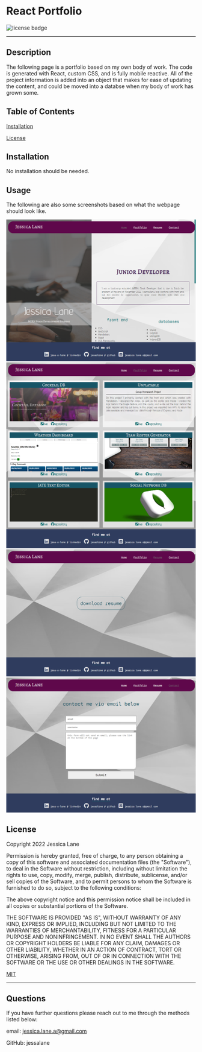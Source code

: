 
  # React Portfolio

  ![license badge](https://img.shields.io/badge/License-MIT-blue.svg)

  -------


  ## Description
  The following page is a portfolio based on my own body of work. The code is generated with React, custom CSS, and is fully mobile reactive. All of the project information is added into an object that makes for ease of updating the content, and could be moved into a databse when my body of work has grown some.

  ## Table of Contents
  [Installation](#installation)

  [License](#license)

  ## Installation
  No installation should be needed.

  ## Usage
  The following are also some screenshots based on what the webpage should look like.

  ![screenshot](./src/images/homeScreenshot.png)
  ![screenshot](./src/images/projectsScreenshot.png)
  ![screenshot](./src/images/resumeScreenshot.png)
  ![screenshot](./src/images/contactScreenshot.png)

  ## License
  
Copyright 2022 Jessica Lane

Permission is hereby granted, free of charge, to any person obtaining a copy of this software and associated documentation files (the "Software"), to deal in the Software without restriction, including without limitation the rights to use, copy, modify, merge, publish, distribute, sublicense, and/or sell copies of the Software, and to permit persons to whom the Software is furnished to do so, subject to the following conditions:

The above copyright notice and this permission notice shall be included in all copies or substantial portions of the Software.

THE SOFTWARE IS PROVIDED "AS IS", WITHOUT WARRANTY OF ANY KIND, EXPRESS OR IMPLIED, INCLUDING BUT NOT LIMITED TO THE WARRANTIES OF MERCHANTABILITY, FITNESS FOR A PARTICULAR PURPOSE AND NONINFRINGEMENT. IN NO EVENT SHALL THE AUTHORS OR COPYRIGHT HOLDERS BE LIABLE FOR ANY CLAIM, DAMAGES OR OTHER LIABILITY, WHETHER IN AN ACTION OF CONTRACT, TORT OR OTHERWISE, ARISING FROM, OUT OF OR IN CONNECTION WITH THE SOFTWARE OR THE USE OR OTHER DEALINGS IN THE SOFTWARE.
      

  [MIT](https://opensource.org/licenses/MIT)

  ---

  ## Questions
  If you have further questions please reach out to me through the methods listed below:

  email: jessica.lane.a@gmail.com

  GitHub: jessalane
  